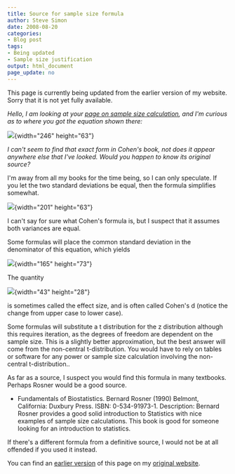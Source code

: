 ```yaml
---
title: Source for sample size formula
author: Steve Simon
date: 2008-08-20
categories:
- Blog post
tags:
- Being updated
- Sample size justification
output: html_document
page_update: no
---
```


This page is currently being updated from the earlier version of my website. Sorry that it is not yet fully available.

<!---More--->

*Hello, I am looking at your [page on sample size
calculation](http://www.childrensmercy.org/stats/size/power.asp), and
I\'m curious as to where you got the equation shown there:*

![](../12/images/SampleSize01.gif){width="246" height="63"}

*I can\'t seem to find that exact form in Cohen\'s book, not does it
appear anywhere else that I\'ve looked. Would you happen to know its
original source?*

I\'m away from all my books for the time being, so I can only
speculate. If you let the two standard deviations be equal, then the
formula simplifies somewhat.

![](../12/images/SampleSize02.gif){width="201" height="63"}

I can\'t say for sure what Cohen\'s formula is, but I suspect that it
assumes both variances are equal.

Some formulas will place the common standard deviation in the
denominator of this equation, which yields

![](../12/images/SampleSize03.gif){width="165" height="73"}

The quantity

![](../12/images/SampleSize04.gif){width="43" height="28"}

is sometimes called the effect size, and is often called Cohen\'s d
(notice the change from upper case to lower case).

Some formulas will substitute a t distribution for the z distribution
although this requires iteration, as the degrees of freedom are
dependent on the sample size. This is a slightly better approximation,
but the best answer will come from the non-central t-distribution. You
would have to rely on tables or software for any power or sample size
calculation involving the non-central t-distribution..

As far as a source, I suspect you would find this formula in many
textbooks. Perhaps Rosner would be a good source.

-   Fundamentals of Biostatistics. Bernard Rosner (1990) Belmont,
    California: Duxbury Press. ISBN: 0-534-91973-1. Description:
    Bernard Rosner provides a good solid introduction to Statistics
    with nice examples of sample size calculations. This book is good
    for someone looking for an introduction to statistics.

If there\'s a different formula from a definitive source, I would not
be at all offended if you used it instead.




You can find an [earlier version][sim1] of this page on my [original website][sim2].

[sim1]: http://www.pmean.com/08/SampleSize.html
[sim2]: http://www.pmean.com/original_site.html
